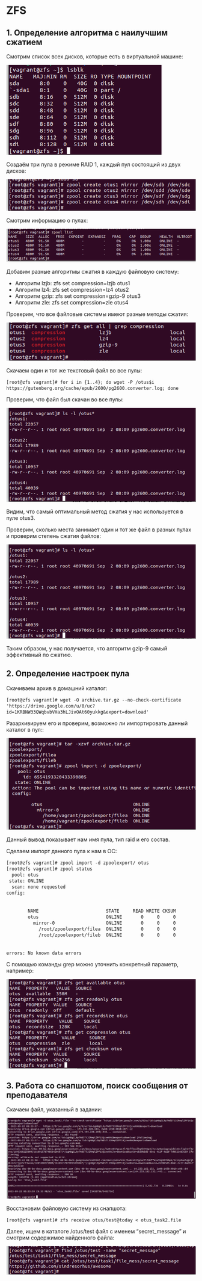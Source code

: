 # ZFS
## 1. Определение алгоритма с наилучшим сжатием
Смотрим список всех дисков, которые есть в виртуальной машине:

![lsblk](https://github.com/kureshtar/otus_linux_administrator/blob/main/HomeWork3_ZFS/images/Screenshot%20from%202023-09-21%2014-19-36.png)

Создаём три пула в режиме RAID 1, каждый пул состоящий из двух дисков:

![zpool create](https://github.com/kureshtar/otus_linux_administrator/blob/main/HomeWork3_ZFS/images/Screenshot%20from%202023-09-21%2014-22-55.png)

Смотрим информацию о пулах:

![zpool list](https://github.com/kureshtar/otus_linux_administrator/blob/main/HomeWork3_ZFS/images/Screenshot%20from%202023-09-21%2014-24-02.png)

Добавим разные алгоритмы сжатия в каждую файловую систему:

- Алгоритм lzjb: zfs set compression=lzjb otus1
- Алгоритм lz4:  zfs set compression=lz4 otus2
- Алгоритм gzip: zfs set compression=gzip-9 otus3
- Алгоритм zle:  zfs set compression=zle otus4

Проверим, что все файловые системы имеют разные методы сжатия:

![zfs get all](https://github.com/kureshtar/otus_linux_administrator/blob/main/HomeWork3_ZFS/images/Screenshot%20from%202023-09-22%2009-11-54.png)

Скачаем один и тот же текстовый файл во все пулы: 
```
[root@zfs vagrant]# for i in {1..4}; do wget -P /otus$i https://gutenberg.org/cache/epub/2600/pg2600.converter.log; done
```

Проверим, что файл был скачан во все пулы:

![ls -l /otus*](https://github.com/kureshtar/otus_linux_administrator/blob/main/HomeWork3_ZFS/images/Screenshot%20from%202023-09-22%2009-14-20.png)

Видим, что самый оптимальный метод сжатия у нас используется в пуле otus3.

Проверим, сколько места занимает один и тот же файл в разных пулах и проверим степень сжатия файлов:

![zfs list](https://github.com/kureshtar/otus_linux_administrator/blob/main/HomeWork3_ZFS/images/Screenshot%20from%202023-09-22%2009-14-20.png)

Таким образом, у нас получается, что алгоритм gzip-9 самый эффективный по сжатию.

##  2. Определение настроек пула

Скачиваем архив в домашний каталог: 
```
[root@zfs vagrant]# wget -O archive.tar.gz --no-check-certificate 'https://drive.google.com/u/0/uc?id=1KRBNW33QWqbvbVHa3hLJivOAt60yukkg&export=download'
```

Разархивируем его и проверим, возможно ли импортировать данный каталог в пул::

![tar -xzvf archive.tar.gz](https://github.com/kureshtar/otus_linux_administrator/blob/main/HomeWork3_ZFS/images/Screenshot%20from%202023-09-22%2009-18-51.png)

Данный вывод показывает нам имя пула, тип raid и его состав.

Сделаем импорт данного пула к нам в ОС:

```
[root@zfs vagrant]# zpool import -d zpoolexport/ otus
[root@zfs vagrant]# zpool status
  pool: otus
 state: ONLINE
  scan: none requested
config:


        NAME                         STATE     READ WRITE CKSUM
        otus                         ONLINE       0     0     0
          mirror-0                   ONLINE       0     0     0
            /root/zpoolexport/filea  ONLINE       0     0     0
            /root/zpoolexport/fileb  ONLINE       0     0     0


errors: No known data errors
```

C помощью команды grep можно уточнить конкретный параметр, например:

![zfs get](https://github.com/kureshtar/otus_linux_administrator/blob/main/HomeWork3_ZFS/images/Screenshot%20from%202023-09-22%2009-22-20.png)

## 3. Работа со снапшотом, поиск сообщения от преподавателя

Скачаем файл, указанный в задании:

![wget](https://github.com/kureshtar/otus_linux_administrator/blob/main/HomeWork3_ZFS/images/Screenshot%20from%202023-09-22%2009-24-43.png)

Восстановим файловую систему из снапшота: 

```
[root@zfs vagrant]# zfs receive otus/test@today < otus_task2.file
```

Далее, ищем в каталоге /otus/test файл с именем “secret_message” и смотрим содержимое найденного файла:

![wget](https://github.com/kureshtar/otus_linux_administrator/blob/main/HomeWork3_ZFS/images/Screenshot%20from%202023-09-22%2009-29-11.png)


